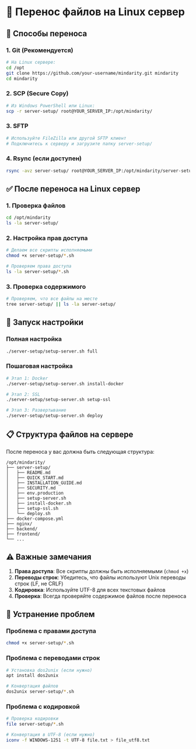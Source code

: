 # 📁 Перенос файлов на Linux сервер

## 🔄 Способы переноса

### 1. Git (Рекомендуется)
```bash
# На Linux сервере:
cd /opt
git clone https://github.com/your-username/mindarity.git mindarity
cd mindarity
```

### 2. SCP (Secure Copy)
```bash
# Из Windows PowerShell или Linux:
scp -r server-setup/ root@YOUR_SERVER_IP:/opt/mindarity/
```

### 3. SFTP
```bash
# Используйте FileZilla или другой SFTP клиент
# Подключитесь к серверу и загрузите папку server-setup/
```

### 4. Rsync (если доступен)
```bash
rsync -avz server-setup/ root@YOUR_SERVER_IP:/opt/mindarity/server-setup/
```

## ✅ После переноса на Linux сервер

### 1. Проверка файлов
```bash
cd /opt/mindarity
ls -la server-setup/
```

### 2. Настройка прав доступа
```bash
# Делаем все скрипты исполняемыми
chmod +x server-setup/*.sh

# Проверяем права доступа
ls -la server-setup/*.sh
```

### 3. Проверка содержимого
```bash
# Проверяем, что все файлы на месте
tree server-setup/ || ls -la server-setup/
```

## 🚀 Запуск настройки

### Полная настройка
```bash
./server-setup/setup-server.sh full
```

### Пошаговая настройка
```bash
# Этап 1: Docker
./server-setup/setup-server.sh install-docker

# Этап 2: SSL
./server-setup/setup-server.sh setup-ssl

# Этап 3: Развертывание
./server-setup/setup-server.sh deploy
```

## 📋 Структура файлов на сервере

После переноса у вас должна быть следующая структура:
```
/opt/mindarity/
├── server-setup/
│   ├── README.md
│   ├── QUICK_START.md
│   ├── INSTALLATION_GUIDE.md
│   ├── SECURITY.md
│   ├── env.production
│   ├── setup-server.sh
│   ├── install-docker.sh
│   ├── setup-ssl.sh
│   └── deploy.sh
├── docker-compose.yml
├── nginx/
├── backend/
├── frontend/
└── ...
```

## ⚠️ Важные замечания

1. **Права доступа**: Все скрипты должны быть исполняемыми (`chmod +x`)
2. **Переводы строк**: Убедитесь, что файлы используют Unix переводы строк (LF, не CRLF)
3. **Кодировка**: Используйте UTF-8 для всех текстовых файлов
4. **Проверка**: Всегда проверяйте содержимое файлов после переноса

## 🔧 Устранение проблем

### Проблема с правами доступа
```bash
chmod +x server-setup/*.sh
```

### Проблема с переводами строк
```bash
# Установка dos2unix (если нужно)
apt install dos2unix

# Конвертация файлов
dos2unix server-setup/*.sh
```

### Проблема с кодировкой
```bash
# Проверка кодировки
file server-setup/*.sh

# Конвертация в UTF-8 (если нужно)
iconv -f WINDOWS-1251 -t UTF-8 file.txt > file_utf8.txt
```
